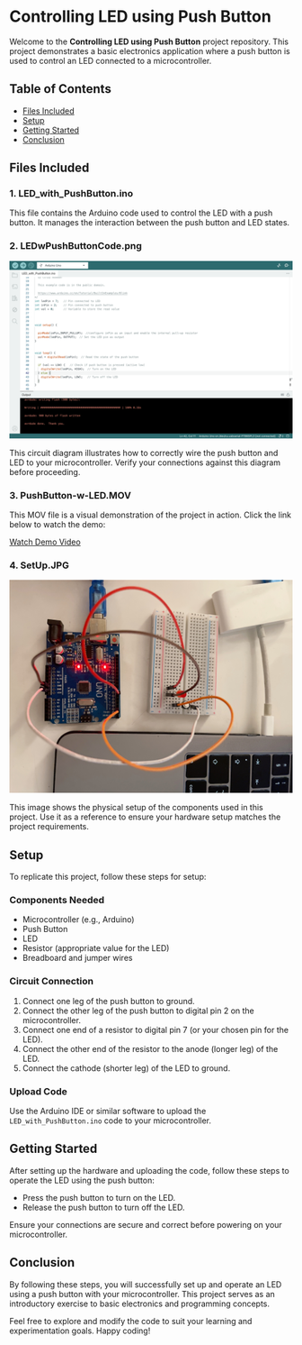 # Controlling LED using Push Button

Welcome to the **Controlling LED using Push Button** project repository. This project demonstrates a basic electronics application where a push button is used to control an LED connected to a microcontroller.

## Table of Contents

- [Files Included](#files-included)
- [Setup](#setup)
- [Getting Started](#getting-started)
- [Conclusion](#conclusion)

## Files Included

### 1. LED_with_PushButton.ino

This file contains the Arduino code used to control the LED with a push button. It manages the interaction between the push button and LED states.

### 2. LEDwPushButtonCode.png

![Circuit Diagram](LEDwPushButtonCode.png)

This circuit diagram illustrates how to correctly wire the push button and LED to your microcontroller. Verify your connections against this diagram before proceeding.

### 3. PushButton-w-LED.MOV

This MOV file is a visual demonstration of the project in action. Click the link below to watch the demo:

[Watch Demo Video](https://github.com/shathalshehri/Controlling-LED-using-Push-button/blob/main/PushButton-w-LED.MOV)

### 4. SetUp.JPG

![Setup Image](SetUp.JPG)

This image shows the physical setup of the components used in this project. Use it as a reference to ensure your hardware setup matches the project requirements.

## Setup

To replicate this project, follow these steps for setup:

### Components Needed

- Microcontroller (e.g., Arduino)
- Push Button
- LED
- Resistor (appropriate value for the LED)
- Breadboard and jumper wires

### Circuit Connection

1. Connect one leg of the push button to ground.
2. Connect the other leg of the push button to digital pin 2 on the microcontroller.
3. Connect one end of a resistor to digital pin 7 (or your chosen pin for the LED).
4. Connect the other end of the resistor to the anode (longer leg) of the LED.
5. Connect the cathode (shorter leg) of the LED to ground.

### Upload Code

Use the Arduino IDE or similar software to upload the `LED_with_PushButton.ino` code to your microcontroller.

## Getting Started

After setting up the hardware and uploading the code, follow these steps to operate the LED using the push button:

- Press the push button to turn on the LED.
- Release the push button to turn off the LED.

Ensure your connections are secure and correct before powering on your microcontroller.

## Conclusion

By following these steps, you will successfully set up and operate an LED using a push button with your microcontroller. This project serves as an introductory exercise to basic electronics and programming concepts.

Feel free to explore and modify the code to suit your learning and experimentation goals. Happy coding!

